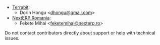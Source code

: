   - [Terrabit](https://www.terrabit.ro):
      - Dorin Hongu \<<dhongu@gmail.com>\>
  - [NextERP Romania](https://www.nexterp.ro):
      - Fekete Mihai \<<feketemihai@nexterp.ro>\>

Do not contact contributors directly about support or help with
technical issues.

